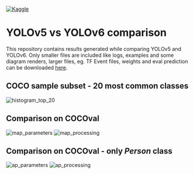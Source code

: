 [![Kaggle](https://kaggle.com/static/images/open-in-kaggle.svg)](https://www.kaggle.com/jacklouis777/yolov5-vs-yolov6-comparison)
# YOLOv5 vs YOLOv6 comparison

This repository contains results generated while comparing YOLOv5 and YOLOv6. Only smaller files are included like logs, examples and some diagram renders, larger files, eg. TF Event files, weights and eval prediction can be downloaded [here](https://mega.nz/file/IN4QHQBC#h9cziPn1kS7yUldez3nmXKzQhFTCQGjAtF-RC6RmR7k).

## COCO sample subset - 20 most common classes
![histogram_top_20](https://raw.githubusercontent.com/thelcrysis/yolov5_yolov6_comparison/main/histogram_top_20.png)

## Comparison on COCOval
![map_parameters](https://raw.githubusercontent.com/thelcrysis/yolov5_yolov6_comparison/main/map_parameters.png)
![map_processing](https://raw.githubusercontent.com/thelcrysis/yolov5_yolov6_comparison/main/map_processing.png)

## Comparison on COCOval - only _Person_ class
![ap_parameters](https://raw.githubusercontent.com/thelcrysis/yolov5_yolov6_comparison/main/ap_parameters.png)
![ap_processing](https://raw.githubusercontent.com/thelcrysis/yolov5_yolov6_comparison/main/ap_processing.png)
